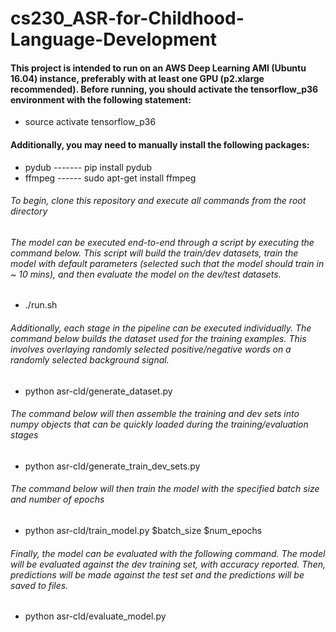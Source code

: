 # cs230_ASR-for-Childhood-Language-Development

#### This project is intended to run on an AWS Deep Learning AMI (Ubuntu 16.04) instance, preferably with at least one GPU (p2.xlarge recommended).  Before running, you should activate the tensorflow_p36 environment with the following statement:

* source activate tensorflow_p36

#### Additionally, you may need to manually install the following packages:

* pydub ------- pip install pydub
* ffmpeg ------ sudo apt-get install ffmpeg 

###### To begin, clone this repository and execute all commands from the root directory

###### The model can be executed end-to-end through a script by executing the command below.  This script will build the train/dev datasets, train the model with default parameters (selected such that the model should train in ~ 10 mins), and then evaluate the model on the dev/test datasets.

* ./run.sh

###### Additionally, each stage in the pipeline can be executed individually.  The command below builds the dataset used for the training examples.  This involves overlaying randomly selected positive/negative words on a randomly selected background signal.

* python asr-cld/generate_dataset.py

###### The command below will then assemble the training and dev sets into numpy objects that can be quickly loaded during the training/evaluation stages

* python asr-cld/generate_train_dev_sets.py

###### The command below will then train the model with the specified batch size and number of epochs

* python asr-cld/train_model.py  $batch_size $num_epochs

###### Finally, the model can be evaluated with the following command.  The model will be evaluated against the dev training set, with accuracy reported.  Then, predictions will be made against the test set and the predictions will be saved to files.

* python asr-cld/evaluate_model.py
